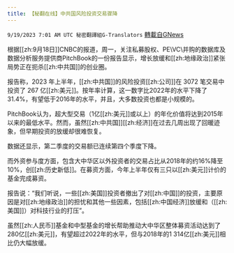 ```yaml
---
title: 【秘翻在线】中共国风险投资交易骤降
---
```

`9/19/2023 7:01 AM UTC 秘密翻譯組G-Translators` [轉載自GNews](https://gnews.org/articles/1709968)

根据[[zh:9月18日]]CNBC的报道，周一，关注私募股权、PE\\VC\\并购的数据库及数据分析服务提供商PitchBook的一份报告显示，增长放缓和[[zh:地缘政治]]紧张局势正在扼杀[[zh:中共国]]的创业圈。

报告称，2023 年上半年，[[zh:中共国]]的风险投资[[zh:公司]]在 3072 笔交易中投资了 267 亿[[zh:美元]]。按年率计算，这一数字比2022年的水平下降了31.4%，有望低于2016年的水平，并且，大多数投资也都是小规模的。

PitchBook认为，超大型交易（1亿[[zh:美元]]或以上）的年化价值将达到2015年以来的最低水平。然而，虽然[[zh:中共国]][[zh:经济]]在过去几周出现了回暖迹象，但早期投资的放缓却很难恢复。

数据还显示，第二季度的交易额已连续第四个季度下降。

而外资参与度方面，包含大中华区以外投资者的交易占比从2018年的约16%降至10%，创[[zh:历史新低]]。在募资方面，今年上半年仅有三只以[[zh:美元]]计价的基金完成募资。

报告说：“我们听说，一些[[zh:美国]]投资者撤出了对[[zh:中国]]的投资，主要原因是对[[zh:地缘政治]]的担忧和其他一些因素，包括[[zh:中国经济]]放缓和（[[zh:美国]]）对科技行业的打压”。

虽然[[zh:人民币]]基金和中型基金的增长帮助推动大中华区整体募资活动达到了280亿[[zh:美元]]，有望超过2022年的水平，但与2018年的1 314亿[[zh:美元]]相比仍大幅放缓。
